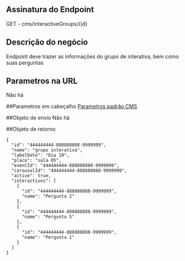 ## Assinatura do Endpoint

GET - cms/interactiveGroups/{id}

## Descrição do negócio
Endpoint deve trazer as informações do grupo de interativa, bem como suas perguntas

## Parametros na URL
Não há

##Parametros em cabeçalho
[Parametros padrão CMS](/API-\(Endpoints\)/Parametros-padrão-CMS)

##Objeto de envio
Não há

##Objeto de retorno

```
{
  "id": "444444444-888888888-9999999",
  "name": "grupo interativa",
  "labelDate": "Dia 10",
  "place": "sala 05",
  "eventId": "444444444-888888888-9999999",
  "carouselId": "444444444-888888888-9999999",
  "active": true,
  "interactives": [
    {
      "id": "444444444-888888888-9999999",
      "name": "Pergunta 2"
    },
    {
      "id": "444444444-888888888-9999999",
      "name": "Pergunta 5"
    },
    {
      "id": "444444444-888888888-9999999",
      "name": "Pergunta 1"
    }
  ]
}
```